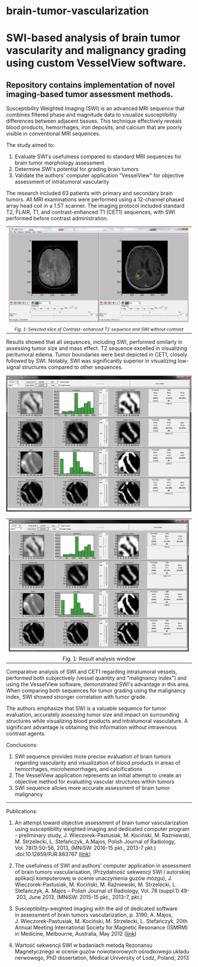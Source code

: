 # brain-tumor-vascularization
# SWI-based analysis of brain tumor vascularity and malignancy grading using custom VesselView software.
## Repository contains implementation of novel imaging-based tumor assessment methods.

Susceptibility Weighted Imaging (SWI) is an advanced MRI sequence that combines filtered phase and magnitude data to visualize susceptibility differences between adjacent tissues. This technique effectively reveals blood products, hemorrhages, iron deposits, and calcium that are poorly visible in conventional MRI sequences.

The study aimed to:
1. Evaluate SWI's usefulness compared to standard MRI sequences for brain tumor morphology assessment
2. Determine SWI's potential for grading brain tumors
3. Validate the authors' computer application "VesselView" for objective assessment of intratumoral vascularity

The research included 63 patients with primary and secondary brain tumors. All MRI examinations were performed using a 12-channel phased array head coil in a 1.5T scanner. The imaging protocol included standard T2, FLAIR, T1, and contrast-enhanced T1 (CET1) sequences, with SWI performed before contrast administration.

<table align="center">
  <tr><td><img src="figs/viewer.png" alt="[Selected slice of Contrast-enhanced T1 sequence and SWI without contrast image"></td></tr>
  <tr><td align="center"><i><span style="font-size:smaller;">Fig. 1: Selected slice of Contrast-enhanced T1 sequence and SWI without contrast</span></i></td></tr>
</table>


Results showed that all sequences, including SWI, performed similarly in assessing tumor size and mass effect. T2 sequence excelled in visualizing peritumoral edema. Tumor boundaries were best depicted in CET1, closely followed by SWI. Notably, SWI was significantly superior in visualizing low-signal structures compared to other sequences.

![Result analysi window](figs/results.png)
<table>
  <tr><td><img src="figs/results.png" alt="Results: analysis window"></td></tr>
  <tr><td align="center">Fig. 1: Result analysis window</td></tr>
</table>

Comparative analysis of SWI and CET1 regarding intratumoral vessels, performed both subjectively (vessel quantity and "malignancy index") and using the VesselView software, demonstrated SWI's advantage in this area. When comparing both sequences for tumor grading using the malignancy index, SWI showed stronger correlation with tumor grade.

The authors emphasize that SWI is a valuable sequence for tumor evaluation, accurately assessing tumor size and impact on surrounding structures while visualizing blood products and intratumoral vasculature. A significant advantage is obtaining this information without intravenous contrast agents.

Conclusions:
1. SWI sequence provides more precise evaluation of brain tumors regarding vascularity and visualization of blood products in areas of hemorrhages, microhemorrhages, and calcifications
2. The VesselView application represents an initial attempt to create an objective method for evaluating vascular structures within tumors
3. SWI sequence allows more accurate assessment of brain tumor malignancy

---

Publications:
1. An attempt toward objective assessment of brain tumor vascularization using susceptibility weighted imaging and dedicated computer program - preliminary study, J. Wieczorek-Pastusiak, M. Kociński, M. Raźniewski, M. Strzelecki, L. Stefańczyk, A.Majos, Polish Journal of Radiology, Vol. 78(1):50-56, 2013, (MNiSW: 2016-15 pkt., 2013-7 pkt.) :doi:10.12659/PJR.883767 ([link](https://pubmed.ncbi.nlm.nih.gov/23493465/))

2. The usefulness of SWI and authors’ computer application in assessment of brain tumors vascularisation, (Przydatność sekwencji SWI i autorskiej aplikacji komputerowej w ocenie unaczynienia guzów mózgu), J. Wieczorek-Pastusiak, M. Kociński, M. Raźniewski, M. Strzelecki, L. Stefańczyk, A. Majos – Polish Journal of Radiology, Vol. 78 (suppl.1):49- 203, June 2013, (MNiSW: 2015-15 pkt., 2013-7, pkt.) 

3. Susceptibility-weighted imaging with the aid of dedicated software in assessment of brain tumors vascularization, p. 3190, A. Majos, J. Wieczorek-Pastusiak, M. Kociński, M. Strzelecki, L. Stefańczyk, 20th Annual Meeting International Society for Magnetic Resonance (ISMRM) in Medicine, Melbourne, Australia, May 2012 ([link](https://cds.ismrm.org/protected/12MProceedings/PDFfiles/3190.pdf))
4. Wartość sekwencji SWI w badaniach metodą Rezonansu Magnetycznego w ocenie guzów nowotworowych ośrodkowego układu nerwowego, PhD dissertation, Medical University of Lodz, Poland, 2013
